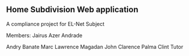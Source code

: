 ## Home Subdivision Web application

A compliance project for EL-Net Subject

Members: Jairus Azer Andrade

Andry  Banate
Marc Lawrence Magadan
John Clarence Palma
Clint Tutor